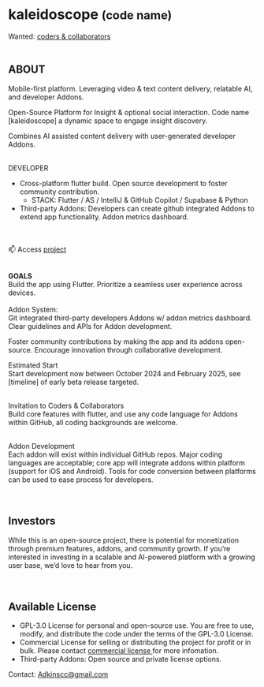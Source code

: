 # kaleidoscope <small>(code name)</small>
Wanted: <a href="mailto: support@bowhip.org">coders & collaborators</a> <!--to help shape and grow this innovative project.-->
<br>
<br>
## ABOUT
Mobile-first platform. Leveraging video & text content delivery, relatable AI, and developer Addons. 
<br>

Open-Source Platform for Insight & optional social interaction. Code name [kaleidoscope] a dynamic space to engage insight discovery.
<br>

Combines AI assisted content delivery with user-generated developer Addons.
<br><br>

DEVELOPER
 - Cross-platform flutter build. Open source development to foster community contribution.
      - STACK: Flutter / AS / IntelliJ & GitHub Copilot / Supabase & Python
 - Third-party Addons: Developers can create github integrated Addons to extend app functionality.  Addon metrics dashboard.
 <!--- Supabase & Python backend. Real-time data syncing, analytics.-->
 <br><br>
    📫 Access <a href="mailto: support@bowhip.org">project</a>
<br><br>

<b>GOALS</b><br>
Build the app using Flutter.
Prioritize a seamless user experience across devices.
<br><br>
Addon System:<br>
Git integrated third-party developers Addons w/ addon metrics dashboard.
Clear guidelines and APIs for Addon development.
<br>
<!--Backend Features:
Secure, scalable infrastructure.
Real-time data syncing.
Built-in analytics to track usage and performance.
Open-Source Approach:-->

Foster community contributions by making the app and its addons open-source.
Encourage innovation through collaborative development.


Estimated Start <br>
Start development now between October 2024 and February 2025, see [timeline] of early beta release targeted.
<br><br>

Invitation to Coders & Collaborators<br>
Build core features with flutter, and use any code language for Addons within GitHub, all coding backgrounds are welcome.
<br><br>

Addon Development<br>
Each addon will exist within individual GitHub repos. Major coding languages are acceptable; core app will integrate addons within platform (support for iOS and Android). Tools for code conversion between platforms can be used to ease process for developers.
<br><br><br>


## Investors<br>
While this is an open-source project, there is potential for monetization through premium features, addons, and community growth. If you’re interested in investing in a scalable and AI-powered platform with a growing user base, we’d love to hear from you.
<br><br>
<br>

## Available License
- GPL-3.0 License for personal and open-source use. You are free to use, modify, and distribute the code under the terms of the GPL-3.0 License.
- Commercial License for selling or distributing the project for profit or in bulk. Please contact <a href="mailto: support@bowhip.org">commercial license </a> for more infomation.
- Third-party Addons: Open source and private license options. 


Contact: Adkinscc@gmail.com<br>

